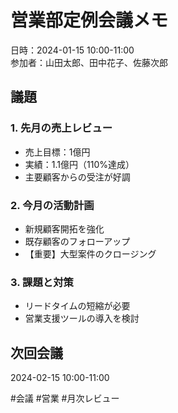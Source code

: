 # 営業部定例会議メモ

日時：2024-01-15 10:00-11:00  
参加者：山田太郎、田中花子、佐藤次郎

## 議題

### 1. 先月の売上レビュー
- 売上目標：1億円
- 実績：1.1億円（110%達成）
- 主要顧客からの受注が好調

### 2. 今月の活動計画
- 新規顧客開拓を強化
- 既存顧客のフォローアップ
- 【重要】大型案件のクロージング

### 3. 課題と対策
- リードタイムの短縮が必要
- 営業支援ツールの導入を検討

## 次回会議
2024-02-15 10:00-11:00

#会議 #営業 #月次レビュー
